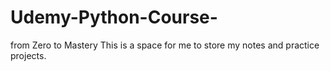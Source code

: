 # Udemy-Python-Course-
from Zero to Mastery
This is a space for me to store my notes and practice projects. 
